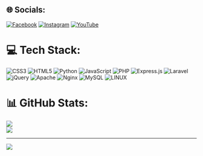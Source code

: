 ## 🌐 Socials:
[![Facebook](https://img.shields.io/badge/Facebook-%231877F2.svg?logo=Facebook&logoColor=white)](https://facebook.com/yohanesoktanio) [![Instagram](https://img.shields.io/badge/Instagram-%23E4405F.svg?logo=Instagram&logoColor=white)](https://instagram.com/yohanesokta) [![YouTube](https://img.shields.io/badge/YouTube-%23FF0000.svg?logo=YouTube&logoColor=white)](https://youtube.com/@YhanzC) 

# 💻 Tech Stack:
![CSS3](https://img.shields.io/badge/css3-%231572B6.svg?style=for-the-badge&logo=css3&logoColor=white) ![HTML5](https://img.shields.io/badge/html5-%23E34F26.svg?style=for-the-badge&logo=html5&logoColor=white) ![Python](https://img.shields.io/badge/python-3670A0?style=for-the-badge&logo=python&logoColor=ffdd54) ![JavaScript](https://img.shields.io/badge/javascript-%23323330.svg?style=for-the-badge&logo=javascript&logoColor=%23F7DF1E) ![PHP](https://img.shields.io/badge/php-%23777BB4.svg?style=for-the-badge&logo=php&logoColor=white) ![Express.js](https://img.shields.io/badge/express.js-%23404d59.svg?style=for-the-badge&logo=express&logoColor=%2361DAFB) ![Laravel](https://img.shields.io/badge/laravel-%23FF2D20.svg?style=for-the-badge&logo=laravel&logoColor=white) ![jQuery](https://img.shields.io/badge/jquery-%230769AD.svg?style=for-the-badge&logo=jquery&logoColor=white) ![Apache](https://img.shields.io/badge/apache-%23D42029.svg?style=for-the-badge&logo=apache&logoColor=white) ![Nginx](https://img.shields.io/badge/nginx-%23009639.svg?style=for-the-badge&logo=nginx&logoColor=white) ![MySQL](https://img.shields.io/badge/mysql-%2300f.svg?style=for-the-badge&logo=mysql&logoColor=white) ![LINUX](https://img.shields.io/badge/Linux-FCC624?style=for-the-badge&logo=linux&logoColor=black)
# 📊 GitHub Stats:

![](https://github-readme-streak-stats.herokuapp.com/?user=yohanesokta&theme=radical&hide_border=false)<br/>
![](https://github-readme-stats.vercel.app/api/top-langs/?username=yohanesokta&theme=radical&hide_border=false&include_all_commits=true&count_private=false&layout=compact)

---
[![](https://visitcount.itsvg.in/api?id=yohanesokta&icon=0&color=0)](https://visitcount.itsvg.in)
